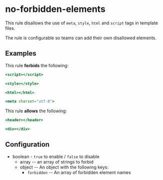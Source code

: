# no-forbidden-elements

This rule disallows the use of `meta`, `style`, `html` and `script` tags in template files.

The rule is configurable so teams can add their own disallowed elements.

## Examples

This rule **forbids** the following:

```hbs
<script></script>
```

```hbs
<style></style>
```

```hbs
<html></html>
```

```hbs
<meta charset="utf-8">
```

This rule **allows** the following:

```hbs
<header></header>
```

```hbs
<div></div>
```

## Configuration

* boolean - `true` to enable / `false` to disable
  * array -- an array of strings to forbid
  * object -- An object with the following keys:
    * `forbidden` -- An array of forbidden element names
